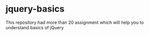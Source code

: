 # jquery-basics
This repository had more than 20 assignment which will help you to understand basics of jQuery 
